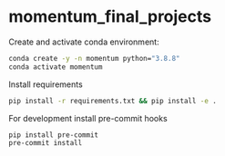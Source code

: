 # momentum_final_projects

Create and activate conda environment:
```bash
conda create -y -n momentum python="3.8.8"
conda activate momentum
```

Install requirements
```bash
pip install -r requirements.txt && pip install -e .
```

For development install pre-commit hooks
```
pip install pre-commit
pre-commit install
```
